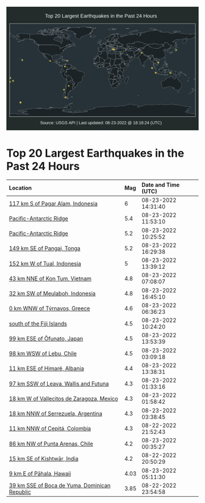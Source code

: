 ![Map](./map.png)

# Top 20 Largest Earthquakes in the Past 24 Hours

| Location | Mag | Date and Time (UTC) |
|:---|:---|:---|
| [117 km S of Pagar Alam, Indonesia](https://earthquake.usgs.gov/earthquakes/eventpage/us6000id0t) | 6 | 08-23-2022 14:31:40 |
| [Pacific-Antarctic Ridge](https://earthquake.usgs.gov/earthquakes/eventpage/us6000id05) | 5.4 | 08-23-2022 11:53:10 |
| [Pacific-Antarctic Ridge](https://earthquake.usgs.gov/earthquakes/eventpage/us6000iczk) | 5.2 | 08-23-2022 10:25:52 |
| [149 km SE of Pangai, Tonga](https://earthquake.usgs.gov/earthquakes/eventpage/us6000id52) | 5.2 | 08-23-2022 16:29:38 |
| [152 km W of Tual, Indonesia](https://earthquake.usgs.gov/earthquakes/eventpage/us6000id0n) | 5 | 08-23-2022 13:39:12 |
| [43 km NNE of Kon Tum, Vietnam](https://earthquake.usgs.gov/earthquakes/eventpage/us6000icyw) | 4.8 | 08-23-2022 07:08:07 |
| [32 km SW of Meulaboh, Indonesia](https://earthquake.usgs.gov/earthquakes/eventpage/us6000id55) | 4.8 | 08-23-2022 16:45:10 |
| [0 km WNW of Týrnavos, Greece](https://earthquake.usgs.gov/earthquakes/eventpage/us6000icyp) | 4.6 | 08-23-2022 06:36:23 |
| [south of the Fiji Islands](https://earthquake.usgs.gov/earthquakes/eventpage/us6000iczj) | 4.5 | 08-23-2022 10:24:20 |
| [99 km ESE of Ōfunato, Japan](https://earthquake.usgs.gov/earthquakes/eventpage/us6000id0q) | 4.5 | 08-23-2022 13:53:39 |
| [98 km WSW of Lebu, Chile](https://earthquake.usgs.gov/earthquakes/eventpage/us6000icxt) | 4.5 | 08-23-2022 03:09:18 |
| [11 km ESE of Himarë, Albania](https://earthquake.usgs.gov/earthquakes/eventpage/us6000id0l) | 4.4 | 08-23-2022 13:38:31 |
| [97 km SSW of Leava, Wallis and Futuna](https://earthquake.usgs.gov/earthquakes/eventpage/us6000icxd) | 4.3 | 08-23-2022 01:33:16 |
| [18 km W of Vallecitos de Zaragoza, Mexico](https://earthquake.usgs.gov/earthquakes/eventpage/us6000icxg) | 4.3 | 08-23-2022 01:58:42 |
| [18 km NNW of Serrezuela, Argentina](https://earthquake.usgs.gov/earthquakes/eventpage/us6000icxx) | 4.3 | 08-23-2022 03:38:45 |
| [11 km NNW of Cepitá, Colombia](https://earthquake.usgs.gov/earthquakes/eventpage/us6000icw1) | 4.3 | 08-22-2022 21:52:43 |
| [86 km NW of Punta Arenas, Chile](https://earthquake.usgs.gov/earthquakes/eventpage/us6000icx6) | 4.2 | 08-23-2022 00:35:27 |
| [15 km SE of Kishtwār, India](https://earthquake.usgs.gov/earthquakes/eventpage/us6000icvq) | 4.2 | 08-22-2022 20:50:29 |
| [9 km E of Pāhala, Hawaii](https://earthquake.usgs.gov/earthquakes/eventpage/hv73118317) | 4.03 | 08-23-2022 05:11:30 |
| [39 km SSE of Boca de Yuma, Dominican Republic](https://earthquake.usgs.gov/earthquakes/eventpage/pr2022234001) | 3.85 | 08-22-2022 23:54:58 |
